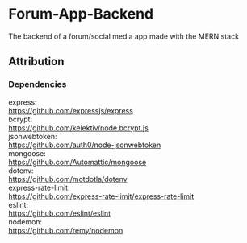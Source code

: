 # Forum-App-Backend

The backend of a forum/social media app made with the MERN stack

## Attribution

### Dependencies

express:  
https://github.com/expressjs/express  
bcrypt:  
https://github.com/kelektiv/node.bcrypt.js  
jsonwebtoken:  
https://github.com/auth0/node-jsonwebtoken  
mongoose:  
https://github.com/Automattic/mongoose  
dotenv:  
https://github.com/motdotla/dotenv  
express-rate-limit:  
https://github.com/express-rate-limit/express-rate-limit  
eslint:  
https://github.com/eslint/eslint  
nodemon:  
https://github.com/remy/nodemon
